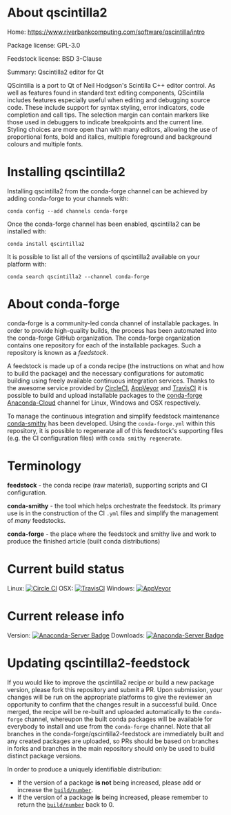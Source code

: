 About qscintilla2
=================

Home: https://www.riverbankcomputing.com/software/qscintilla/intro

Package license: GPL-3.0

Feedstock license: BSD 3-Clause

Summary: Qscintilla2 editor for Qt

QScintilla is a port to Qt of Neil Hodgson's Scintilla C++ editor control.
As well as features found in standard text editing components, QScintilla includes features especially useful when editing and debugging source code. These include support for syntax styling, error indicators, code completion and call tips. The selection margin can contain markers like those used in debuggers to indicate breakpoints and the current line. Styling choices are more open than with many editors, allowing the use of proportional fonts, bold and italics, multiple foreground and background colours and multiple fonts.


Installing qscintilla2
======================

Installing qscintilla2 from the conda-forge channel can be achieved by adding conda-forge to your channels with:

```
conda config --add channels conda-forge
```

Once the conda-forge channel has been enabled, qscintilla2 can be installed with:

```
conda install qscintilla2
```

It is possible to list all of the versions of qscintilla2 available on your platform with:

```
conda search qscintilla2 --channel conda-forge
```


About conda-forge
=================

conda-forge is a community-led conda channel of installable packages.
In order to provide high-quality builds, the process has been automated into the
conda-forge GitHub organization. The conda-forge organization contains one repository
for each of the installable packages. Such a repository is known as a *feedstock*.

A feedstock is made up of a conda recipe (the instructions on what and how to build
the package) and the necessary configurations for automatic building using freely
available continuous integration services. Thanks to the awesome service provided by
[CircleCI](https://circleci.com/), [AppVeyor](http://www.appveyor.com/)
and [TravisCI](https://travis-ci.org/) it is possible to build and upload installable
packages to the [conda-forge](https://anaconda.org/conda-forge)
[Anaconda-Cloud](http://docs.anaconda.org/) channel for Linux, Windows and OSX respectively.

To manage the continuous integration and simplify feedstock maintenance
[conda-smithy](http://github.com/conda-forge/conda-smithy) has been developed.
Using the ``conda-forge.yml`` within this repository, it is possible to regenerate all of
this feedstock's supporting files (e.g. the CI configuration files) with ``conda smithy regenerate``.


Terminology
===========

**feedstock** - the conda recipe (raw material), supporting scripts and CI configuration.

**conda-smithy** - the tool which helps orchestrate the feedstock.
                   Its primary use is in the construction of the CI ``.yml`` files
                   and simplify the management of *many* feedstocks.

**conda-forge** - the place where the feedstock and smithy live and work to
                  produce the finished article (built conda distributions)

Current build status
====================

Linux: [![Circle CI](https://circleci.com/gh/conda-forge/qscintilla2-feedstock.svg?style=shield)](https://circleci.com/gh/conda-forge/qscintilla2-feedstock)
OSX: [![TravisCI](https://travis-ci.org/conda-forge/qscintilla2-feedstock.svg?branch=master)](https://travis-ci.org/conda-forge/qscintilla2-feedstock)
Windows: [![AppVeyor](https://ci.appveyor.com/api/projects/status/github/conda-forge/qscintilla2-feedstock?svg=True)](https://ci.appveyor.com/project/conda-forge/qscintilla2-feedstock/branch/master)

Current release info
====================
Version: [![Anaconda-Server Badge](https://anaconda.org/conda-forge/qscintilla2/badges/version.svg)](https://anaconda.org/conda-forge/qscintilla2)
Downloads: [![Anaconda-Server Badge](https://anaconda.org/conda-forge/qscintilla2/badges/downloads.svg)](https://anaconda.org/conda-forge/qscintilla2)


Updating qscintilla2-feedstock
==============================

If you would like to improve the qscintilla2 recipe or build a new
package version, please fork this repository and submit a PR. Upon submission,
your changes will be run on the appropriate platforms to give the reviewer an
opportunity to confirm that the changes result in a successful build. Once
merged, the recipe will be re-built and uploaded automatically to the
`conda-forge` channel, whereupon the built conda packages will be available for
everybody to install and use from the `conda-forge` channel.
Note that all branches in the conda-forge/qscintilla2-feedstock are
immediately built and any created packages are uploaded, so PRs should be based
on branches in forks and branches in the main repository should only be used to
build distinct package versions.

In order to produce a uniquely identifiable distribution:
 * If the version of a package **is not** being increased, please add or increase
   the [``build/number``](http://conda.pydata.org/docs/building/meta-yaml.html#build-number-and-string).
 * If the version of a package **is** being increased, please remember to return
   the [``build/number``](http://conda.pydata.org/docs/building/meta-yaml.html#build-number-and-string)
   back to 0.
